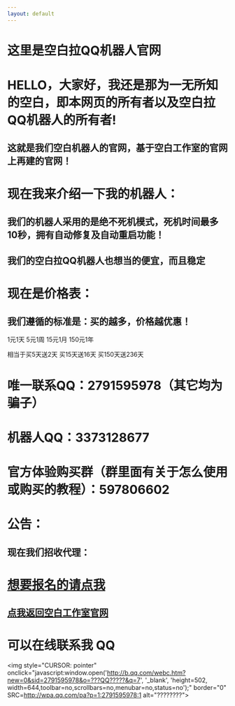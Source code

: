 ```yaml
---
layout: default
---
```


# 这里是空白拉QQ机器人官网

# HELLO，大家好，我还是那为一无所知的空白，即本网页的所有者以及空白拉QQ机器人的所有者!

## 这就是我们空白机器人的官网，基于空白工作室的官网上再建的官网！

# 现在我来介绍一下我的机器人：

## 我们的机器人采用的是绝不死机模式，死机时间最多10秒，拥有自动修复及自动重启功能！

## 我们的空白拉QQ机器人也想当的便宜，而且稳定

# 现在是价格表：

## 我们遵循的标准是：买的越多，价格越优惠！

1元1天 5元1周 15元1月 150元1年

相当于买5天送2天 买15天送16天 买150天送236天

# 唯一联系QQ：2791595978（其它均为骗子）

# 机器人QQ：3373128677

# 官方体验购买群（群里面有关于怎么使用或购买的教程）：597806602

# 公告：

## 现在我们招收代理：

# [想要报名的请点我](https://a2791595978.github.io/Kongbai/kbldl)




## [点我返回空白工作室官网](https://a2791595978.github.io/Kongbai/)

# 可以在线联系我 QQ
<img  style="CURSOR: pointer" onclick="javascript:window.open('http://b.qq.com/webc.htm?new=0&sid=2791595978&o=???QQ?????&q=7', '_blank', 'height=502, width=644,toolbar=no,scrollbars=no,menubar=no,status=no');"  border="0" SRC=http://wpa.qq.com/pa?p=1:2791595978:1 alt="????????">
